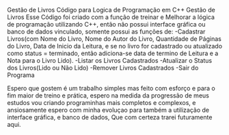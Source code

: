 Gestão de Livros
    Código para Logica de Programação em C++ Gestão de Livros
  Esse Código foi criado com a função de treinar e Melhorar a lógica de programação utilizando C++, então não possui interface gráfica ou 
 banco de dados vinculado, somente possui as funções de:
 -Cadastrar Livros(com Nome do Livro, Nome do Autor do Livro, Quantidade de Páginas do Livro, Data de Inicio da Leitura, e se no 
  livro for cadastrado ou atualizado como status = terminado, então adiciona-se data de termino de Leitura e a Nota para o Livro Lido).
 -Listar os Livros Cadastrados
 -Atualizar o Status dos Livros(Lido ou Não Lido)
 -Remover Livros Cadastrados
 -Sair do Programa
 
 Espero que gostem é um trabalho simples mas feito com esforço e para o fim maior de treino e prática, espero na medida da progressão de meus estudos
 vou criando programinhas mais completos e complexos, e ansiosamente espero com minha evoluçao para também a utilização de interface gráfica, e banco de dados, 
 Que com certeza trarei futuramente aqui.
